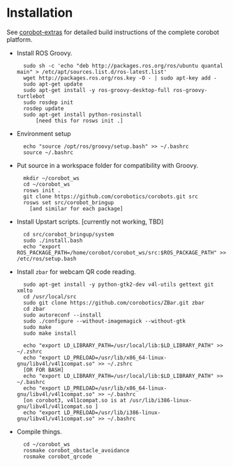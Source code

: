 # Installation

See [corobot-extras](https://github.com/corobotics/corobot-extras) for detailed build instructions of the complete corobot platform.

- Install ROS Groovy.

		sudo sh -c 'echo "deb http://packages.ros.org/ros/ubuntu quantal main" > /etc/apt/sources.list.d/ros-latest.list'
        wget http://packages.ros.org/ros.key -O - | sudo apt-key add -
        sudo apt-get update
        sudo apt-get install -y ros-groovy-desktop-full ros-groovy-turtlebot
		sudo rosdep init
		rosdep update
		sudo apt-get install python-rosinstall 
			[need this for rosws init .]
		
- Environment setup

		echo "source /opt/ros/groovy/setup.bash" >> ~/.bashrc
		source ~/.bashrc

- Put source in a workspace folder for compatibility with Groovy.

        mkdir ~/corobot_ws
        cd ~/corobot_ws
        rosws init .
        git clone https://github.com/corobotics/corobots.git src
        rosws set src/corobot_bringup
          [and similar for each package]

- Install Upstart scripts. [currently not working, TBD]

        cd src/corobot_bringup/system
        sudo ./install.bash
        echo "export ROS_PACKAGE_PATH=/home/corobot/corobot_ws/src:$ROS_PACKAGE_PATH" >> /etc/ros/setup.bash

- Install `zbar` for webcam QR code reading.

        sudo apt-get install -y python-gtk2-dev v4l-utils gettext git xmlto
        cd /usr/local/src
        sudo git clone https://github.com/corobotics/ZBar.git zbar
        cd zbar
        sudo autoreconf --install
        sudo ./configure --without-imagemagick --without-gtk
        sudo make
        sudo make install
        
        echo "export LD_LIBRARY_PATH=/usr/local/lib:$LD_LIBRARY_PATH" >> ~/.zshrc
        echo "export LD_PRELOAD=/usr/lib/x86_64-linux-gnu/libv4l/v4l1compat.so" >> ~/.zshrc
        [OR FOR BASH]
        echo "export LD_LIBRARY_PATH=/usr/local/lib:$LD_LIBRARY_PATH" >> ~/.bashrc
        echo "export LD_PRELOAD=/usr/lib/x86_64-linux-gnu/libv4l/v4l1compat.so" >> ~/.bashrc
        [on corobot3, v4l1compat.so is at /usr/lib/i386-linux-gnu/libv4l/v4l1compat.so ]
        echo "export LD_PRELOAD=/usr/lib/i386-linux-gnu/libv4l/v4l1compat.so" >> ~/.bashrc

		
- Compile things.

        cd ~/corobot_ws
        rosmake corobot_obstacle_avoidance
        rosmake corobot_qrcode
